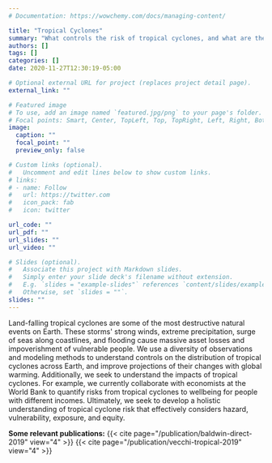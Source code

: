 ```yaml
---
# Documentation: https://wowchemy.com/docs/managing-content/

title: "Tropical Cyclones"
summary: "What controls the risk of tropical cyclones, and what are their impacts across populations?"
authors: []
tags: []
categories: []
date: 2020-11-27T12:30:19-05:00

# Optional external URL for project (replaces project detail page).
external_link: ""

# Featured image
# To use, add an image named `featured.jpg/png` to your page's folder.
# Focal points: Smart, Center, TopLeft, Top, TopRight, Left, Right, BottomLeft, Bottom, BottomRight.
image:
  caption: ""
  focal_point: ""
  preview_only: false

# Custom links (optional).
#   Uncomment and edit lines below to show custom links.
# links:
# - name: Follow
#   url: https://twitter.com
#   icon_pack: fab
#   icon: twitter

url_code: ""
url_pdf: ""
url_slides: ""
url_video: ""

# Slides (optional).
#   Associate this project with Markdown slides.
#   Simply enter your slide deck's filename without extension.
#   E.g. `slides = "example-slides"` references `content/slides/example-slides.md`.
#   Otherwise, set `slides = ""`.
slides: ""
---
```

Land-falling tropical cyclones are some of the most destructive natural events on Earth. These storms' strong winds, extreme precipitation, surge of seas along coastlines, and flooding cause massive asset losses and impoverishment of vulnerable people. We use a diversity of observations and modeling methods to understand controls on the distribution of tropical cyclones across Earth, and improve projections of their changes with global warming. Additionally, we seek to understand the impacts of tropical cyclones. For example, we currently collaborate with economists at the World Bank to quantify risks from tropical cyclones to wellbeing for people with different incomes. Ultimately, we seek to develop a holistic understanding of tropical cyclone risk that effectively considers hazard, vulnerability, exposure, and equity.

**Some relevant publications:**
{{< cite page="/publication/baldwin-direct-2019" view="4" >}}
{{< cite page="/publication/vecchi-tropical-2019" view="4" >}}
